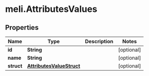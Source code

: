 # meli.AttributesValues

## Properties

Name | Type | Description | Notes
------------ | ------------- | ------------- | -------------
**id** | **String** |  | [optional] 
**name** | **String** |  | [optional] 
**struct** | [**AttributesValueStruct**](AttributesValueStruct.md) |  | [optional] 



